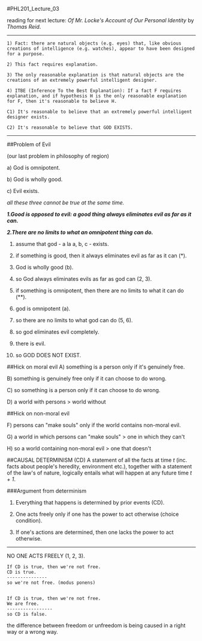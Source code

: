 #PHL201_Lecture_03

reading for next lecture: *Of Mr. Locke's Account of Our Personal Identity* by *Thomas Reid*.

----

	1) Fact: there are natural objects (e.g. eyes) that, like obvious creations of intelligence (e.g. watches), appear to have been designed for a purpose.

	2) This fact requires explanation.

	3) The only reasonable explanation is that natural objects are the creations of an extremely powerful intelligent designer.

	4) ITBE (Inference To the Best Explanation): If a fact F requires explanation, and if hypothesis H is the only reasonable explanation for F, then it's reasonable to believe H.

	C1) It's reasonable to believe that an extremely powerful intelligent designer exists.

	C2) It's reasonable to believe that GOD EXISTS.

---

##Problem of Evil

(our last problem in philosophy of region)

a) God is omnipotent.

b) God is wholly good.

c) Evil exists.

*all these three cannot be true at the same time.*

***1.Good is opposed to evil: a good thing always eliminates evil as far as it can.***

***2.There are no limits to what an omnipotent thing can do.***

1) assume that god - a la a, b, c - exists.

2) if something is good, then it always eliminates evil as far as it can (*).

3) God is wholly good (b).

4) so God always eliminates evils as far as god can (2, 3).

5) if something is omnipotent, then there are no limits to what it can do (**).

6) god is omnipotent (a).

7) so there are no limits to what god can do (5, 6).

8) so god eliminates evil completely.

9) there is evil.

10) so GOD DOES NOT EXIST.

##Hick on moral evil
A) something is a person only if it's genuinely free.

B) something is genuinely free only if it can choose to do wrong.

C) so something is a person only if it can choose to do wrong.

D) a world with persons > world without

##Hick on non-moral evil

F) persons can "make souls" only if the world contains non-moral evil.

G) a world in which persons can "make souls" > one in which they can't

H) so a world containing non-moral evil > one that doesn't

##CAUSAL DETERMINISM (CD)
A statement of all the facts at time *t* (inc. facts about people's heredity, environment etc.), together with a statement of the law's of nature, logically entails what will happen at any future time *t + 1*.

###Argument from determinism

1) Everything that happens is determined by prior events (CD).

2) One acts freely only if one has the power to act otherwise (choice condition).

3) If one's actions are determined, then one lacks the power to act otherwise.

---
NO ONE ACTS FREELY (1, 2, 3).

	If CD is true, then we're not free.
	CD is true.
	---------------
	so we're not free. (modus ponens)


	If CD is true, then we're not free.
	We are free.
	-----------------
	so CD is false. 

the difference between freedom or unfreedom is being caused in a right way or a wrong way.
